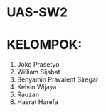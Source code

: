 # UAS-SW2

# KELOMPOK:
1. Joko Prasetyo
2. William Sijabat
3. Benyamin Pravalent Siregar
4. Kelvin Wijaya
5. Rauzan
6. Hasrat Harefa
